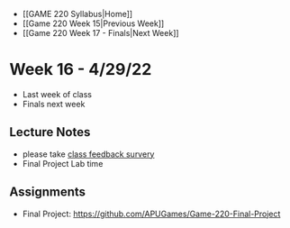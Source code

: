 - [[GAME 220 Syllabus|Home]]
- [[Game 220 Week 15|Previous Week]]
- [[Game 220 Week 17 - Finals|Next Week]]

# Week 16 - 4/29/22
- Last week of class
- Finals next week

## Lecture Notes
- please take [class feedback survery](https://apu.campuslabs.com/eval-home/direct/9083353)
- Final Project Lab time
 
## Assignments
- Final Project: https://github.com/APUGames/Game-220-Final-Project